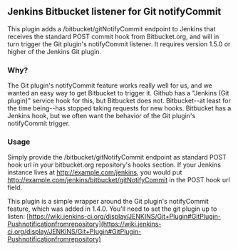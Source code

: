 ## Jenkins Bitbucket listener for Git notifyCommit ##

This plugin adds a /bitbucket/gitNotifyCommit endpoint to Jenkins that receives the standard POST commit hook from
Bitbucket.org, and will in turn trigger the Git plugin's notifyCommit listener. It requires version 1.5.0 or higher of the
Jenkins Git plugin.

### Why? ###

The Git plugin's notifyCommit feature works really well for us, and we wanted an easy way to get Bitbucket to trigger it. Github has a
"Jenkins (Git plugin)" service hook for this, but Bitbucket does not. Bitbucket--at least for the time being--has stopped taking requests for new hooks. Bitbucket has
a Jenkins hook, but we often want the behavior of the Git plugin's notifyCommit trigger.

### Usage ###

Simply provide the /bitbucket/gitNotifyCommit endpoint as standard POST hook url in your bitbucket.org repository's hooks section. If your Jenkins instance lives at
http://example.com/jenkins, you would put http://example.com/jenkins/bitbucket/gitNotifyCommit in the POST hook url field.

This plugin is a simple wrapper around the Git plugin's notifyCommit feature, which was added in 1.4.0. You'll need to set the git
plugin up to listen: [https://wiki.jenkins-ci.org/display/JENKINS/Git+Plugin#GitPlugin-Pushnotificationfromrepository](https://wiki.jenkins-ci.org/display/JENKINS/Git+Plugin#GitPlugin-Pushnotificationfromrepository)